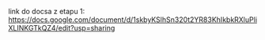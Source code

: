 link do docsa z etapu 1:  
https://docs.google.com/document/d/1skbyKSlhSn320t2YR83KhIkbkRXluPliXLINKGTkQZ4/edit?usp=sharing
